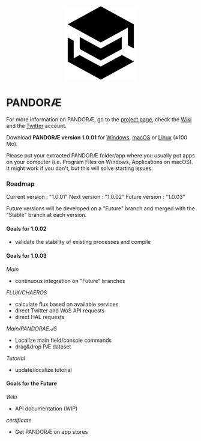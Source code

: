 <p align="center"><img src="./PANDORAE.png" width="200px" alt="PANDORAE Logo">


# PANDORÆ

For more information on PANDORÆ, go to the [project page](https://guillaume-levrier.github.io/PANDORAE/), check the [Wiki](https://github.com/Guillaume-Levrier/PANDORAE/wiki) and the [Twitter](https://mobile.twitter.com/PANDORAE_CORE)   account.

Download **PANDORÆ version 1.0.01** for [Windows](https://anthropos-ecosystems.com/pandorae/PANDORAE-win32-x64.zip), [macOS](https://anthropos-ecosystems.com/pandorae/PANDORAE-darwin-x64.zip) or [Linux](https://anthropos-ecosystems.com/pandorae/PANDORAE-linux-x64.zip) (±100 Mo).

Please put your extracted PANDORÆ folder/app where you usually put apps on your computer (i.e. Program Files on Windows, Applications on macOS). It might work if you don't, but this will solve starting issues.

### Roadmap
Current version : "1.0.01"
Next version : "1.0.02" 
Future version : "1.0.03"

Future versions will be developed on a "Future" branch and merged with the "Stable" branch at each version.

#### Goals for 1.0.02
- validate the stability of existing processes and compile

#### Goals for 1.0.03
*Main*
- continuous integration on "Future" branches

*FLUX/CHAEROS*
- calculate flux based on available services
- direct Twitter and WoS API requests
- direct HAL requests 

*Main/PANDORAE.JS*
- Localize main field/console commands
- drag&drop PÆ dataset

*Tutorial*
- update/localize tutorial

#### Goals for the Future

*Wiki*
- API documentation (WIP)

*certificate*
- Get PANDORÆ on app stores